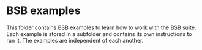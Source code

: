# BSB examples

This folder contains BSB examples to learn how to work with the BSB suite.
Each example is stored in a subfolder and contains its own instructions to run it.
The examples are independent of each another.  